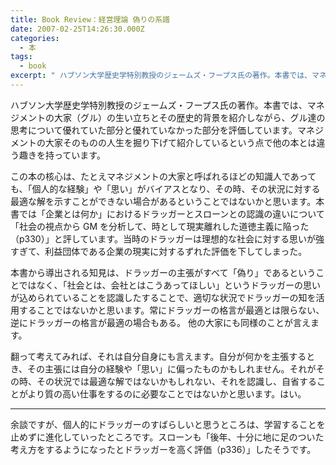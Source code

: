 ```yaml
---
title: Book Review：経営理論 偽りの系譜
date: 2007-02-25T14:26:30.000Z
categories:
  - 本
tags:
  - book
excerpt: " ハブソン大学歴史学特別教授のジェームズ・フープス氏の著作。本書では、マネジメントの大家（グル）の生い立ちとその歴史的背景を紹介しながら、グル達の思考について優れていた部分と優れていなかった部分を評価しています。マネジメントの大家そのものの人生を掘り下げて紹介しているという点で他の本とは違う趣きを持っています。"
---
```


ハブソン大学歴史学特別教授のジェームズ・フープス氏の著作。本書では、マネジメントの大家（グル）の生い立ちとその歴史的背景を紹介しながら、グル達の思考について優れていた部分と優れていなかった部分を評価しています。マネジメントの大家そのものの人生を掘り下げて紹介しているという点で他の本とは違う趣きを持っています。

この本の核心は、たとえマネジメントの大家と呼ばれるほどの知識人であっても、「個人的な経験」や「思い」がバイアスとなり、その時、その状況に対する最適な解を示すことができない場合があるということではないかと思います。本書では「企業とは何か」におけるドラッガーとスローンとの認識の違いについて「社会の視点から GM を分析して、時として現実離れした道徳主義に陥った（p330）」と評しています。当時のドラッガーは理想的な社会に対する思いが強すぎて、利益団体である企業の現実に対するずれた評価を下してしまった。

本書から導出される知見は、ドラッガーの主張がすべて「偽り」であるということではなく、「社会とは、会社とはこうあってほしい」というドラッガーの思いが込められていることを認識したすることで、適切な状況でドラッガーの知を活用することではないかと思います。常にドラッガーの格言が最適とは限らない、逆にドラッガーの格言が最適の場合もある。 他の大家にも同様のことが言えます。

翻って考えてみれば、それは自分自身にも言えます。自分が何かを主張するとき、その主張には自分の経験や「思い」に偏ったものかもしれません。それがその時、その状況では最適な解ではないかもしれない、それを認識し、自省することがより質の高い仕事をするのに必要なことではないかと思います。はい。

---

余談ですが、個人的にドラッガーのすばらしいと思うところは、学習することを止めずに進化していったところです。スローンも「後年、十分に地に足のついた考え方をするようになったとドラッガーを高く評価（p336）」したそうです。
